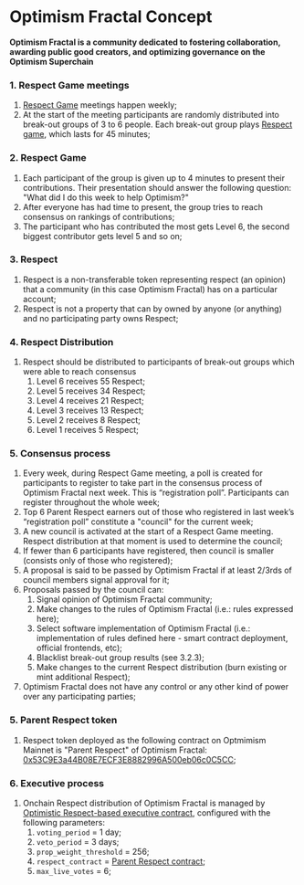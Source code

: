 # Optimism Fractal Concept

**Optimism Fractal is a community dedicated to fostering collaboration, awarding public good creators, and optimizing governance on the Optimism Superchain**

### 1. Respect Game meetings

1. [Respect Game](#2-respect-game) meetings happen weekly;
2. At the start of the meeting participants are randomly distributed into break-out groups of 3 to 6 people. Each break-out group plays [Respect game](#2-respect-game), which lasts for 45 minutes;

### 2. Respect Game

1. Each participant of the group is given up to 4 minutes to present their contributions. Their presentation should answer the following question: "What did I do this week to help Optimism?"
2. After everyone has had time to present, the group tries to reach consensus on rankings of contributions;
  1. The participant who has contributed the most gets Level 6, the second biggest contributor gets level 5 and so on;

### 3. Respect

1. Respect is a non-transferable token representing respect (an opinion) that a community (in this case Optimism Fractal) has on a particular account;
2. Respect is not a property that can by owned by anyone (or anything) and no participating party owns Respect;

### 4. Respect Distribution

1. Respect should be distributed to participants of break-out groups which were able to reach consensus
   1. Level 6 receives 55 Respect;
   2. Level 5 receives 34 Respect;
   3. Level 4 receives 21 Respect;
   4. Level 3 receives 13 Respect;
   5. Level 2 receives 8 Respect;
   6. Level 1 receives 5 Respect;

### 5. Consensus process

1. Every week, during Respect Game meeting, a poll is created for participants to register to take part in the consensus process of Optimism Fractal next week. This is “registration poll”. Participants can register throughout the whole week;
2. Top 6 Parent Respect earners out of those who registered in last week’s “registration poll” constitute a "council" for the current week;
3. A new council is activated at the start of a Respect Game meeting. Respect distribution at that moment is used to determine the council;
4. If fewer than 6 participants have registered, then council is smaller (consists only of those who registered);
5. A proposal is said to be passed by Optimism Fractal if at least 2/3rds of council members signal approval for it;
6. Proposals passed by the council can:
   1. Signal opinion of Optimism Fractal community;
   2. Make changes to the rules of Optimism Fractal (i.e.: rules expressed here);
   3. Select software implementation of Optimism Fractal (i.e.: implementation of rules defined here - smart contract deployment, official frontends, etc);
   4. Blacklist break-out group results (see 3.2.3);
   5. Make changes to the current Respect distribution (burn existing or mint additional Respect);
7. Optimism Fractal does not have any control or any other kind of power over any participating parties;

### 5. Parent Respect token

1. Respect token deployed as the following contract on Optmimism Mainnet is "Parent Respect" of Optimism Fractal:
  [0x53C9E3a44B08E7ECF3E8882996A500eb06c0C5CC](https://optimistic.etherscan.io/address/0x53c9e3a44b08e7ecf3e8882996a500eb06c0c5cc);

### 6. Executive process

1. Onchain Respect distribution of Optimism Fractal is managed by [Optimistic Respect-based executive contract](../../OREC.md#specification), configured with the following parameters:
   1. `voting_period` = 1 day;
   2. `veto_period` = 3 days;
   3. `prop_weight_threshold` = 256;
   4. `respect_contract` = [Parent Respect contract](#5-parent-respect-token);
   5. `max_live_votes` = 6;


